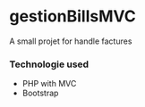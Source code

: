 # gestionBillsMVC


A small projet for handle factures

<h3> Technologie used </h3>

  <ul>
  <li > PHP with MVC </li>
  <li > Bootstrap </li>
</ul>
